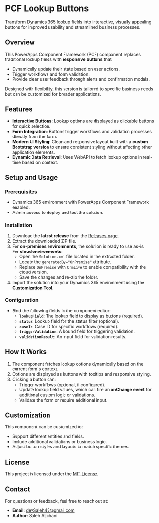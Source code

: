 # **PCF Lookup Buttons**

Transform Dynamics 365 lookup fields into interactive, visually appealing buttons for improved usability and streamlined business processes.

## **Overview**

This PowerApps Component Framework (PCF) component replaces traditional lookup fields with **responsive buttons** that:
- Dynamically update their state based on user actions.
- Trigger workflows and form validation.
- Provide clear user feedback through alerts and confirmation modals.

Designed with flexibility, this version is tailored to specific business needs but can be customized for broader applications.

## **Features**

- **Interactive Buttons**: Lookup options are displayed as clickable buttons for quick selection.
- **Form Integration**: Buttons trigger workflows and validation processes directly from the form.
- **Modern UI Styling**: Clean and responsive layout built with a **custom Bootstrap version** to ensure consistent styling without affecting other application elements.
- **Dynamic Data Retrieval**: Uses WebAPI to fetch lookup options in real-time based on context.

## **Setup and Usage**

### **Prerequisites**
- Dynamics 365 environment with PowerApps Component Framework enabled.
- Admin access to deploy and test the solution.

### **Installation**
1. Download the **latest release** from the [Releases page](https://github.com/SalehAljohani/PCF_LookUpButtons/releases).
2. Extract the downloaded ZIP file.
3. For **on-premises environments**, the solution is ready to use as-is.  
   For **cloud environments**:
   - Open the `Solution.xml` file located in the extracted folder.
   - Locate the `generatedBy="OnPremise"` attribute.
   - Replace `OnPremise` with `CrmLive` to enable compatibility with the cloud version.
   - Save the changes and re-zip the folder.
4. Import the solution into your Dynamics 365 environment using the **Customization Tool**.

### **Configuration**
- Bind the following fields in the component editor:
  - **`lookupField`**: The lookup field to display as buttons (required).
  - **`status`**: Lookup field for the status filter (optional).
  - **`caseId`**: Case ID for specific workflows (required).
  - **`triggerValidation`**: A bound field for triggering validation.
  - **`validationResult`**: An input field for validation results.

## **How It Works**
1. The component fetches lookup options dynamically based on the current form's context.
2. Options are displayed as buttons with tooltips and responsive styling.
3. Clicking a button can:
   - Trigger workflows (optional, if configured).
   - Update lookup field values, which can fire an **onChange event** for additional custom logic or validations.
   - Validate the form or require additional input.

## **Customization**

This component can be customized to:
- Support different entities and fields.
- Include additional validations or business logic.
- Adjust button styles and layouts to match specific themes.


## **License**

This project is licensed under the [MIT License](LICENSE).

## **Contact**

For questions or feedback, feel free to reach out at:
- **Email**: [devSaleh45@gmail.com](mailto:devSaleh45@gmail.com)
- **Author**: Saleh Aljohani
